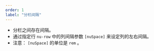 ```yaml
---
order: 1
label: "分栏间隔"
---
```


-   分栏之间存在间隔。
-   通过指定行 `nu-row` 中的列间隔参数 `[nuSpace]` 来设定列的左右间隔。
-   注意： `[nuSpace]` 的单位是 `rem` 。
